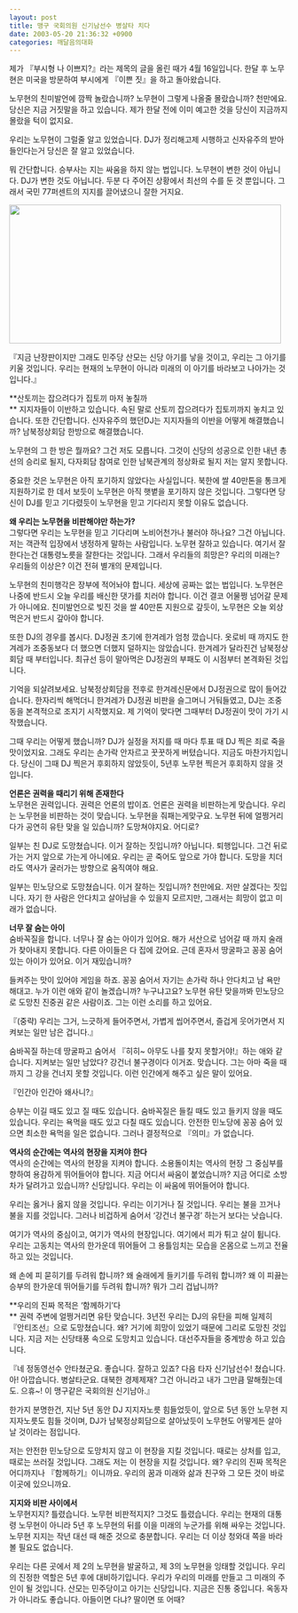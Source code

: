 ```yaml
---
layout: post
title: 맹구 국회의원 신기남선수 병살타 치다
date: 2003-05-20 21:36:32 +0900
categories: 깨달음의대화
---
```

제가 『부시형 나 이쁘지?』라는 제목의 글을 올린 때가 4월 16일입니다. 한달 후 노무현은 미국을 방문하여 부시에게 『이쁜 짓』을 하고 돌아왔습니다. 

노무현의 친미발언에 깜짝 놀랐습니까? 노무현이 그렇게 나올줄 몰랐습니까? 천만에요. 당신은 지금 거짓말을 하고 있습니다. 제가 한달 전에 이미 예고한 것을 당신이 지금까지 몰랐을 턱이 없지요. 

우리는 노무현이 그럴줄 알고 있었습니다. DJ가 정리해고제 시행하고 신자유주의 받아들인다는거 당신은 잘 알고 있었습니다. 

뭐 간단합니다. 승부사는 지는 싸움을 하지 않는 법입니다. 노무현이 변한 것이 아닙니다. DJ가 변한 것도 아닙니다. 두분 다 주어진 상황에서 최선의 수를 둔 것 뿐입니다. 그래서 국민 77퍼센트의 지지를 끌어냈으니 잘한 거지요. 

<img src="http://drkimz.com/technote/board/private/upimg/1053433708.JPG" width="490" height="250" border="0" />

『지금 난장판이지만 그래도 민주당 산모는 신당 아기를 낳을 것이고, 우리는 그 아기를 키울 것입니다. 우리는 현재의 노무현이 아니라 미래의 이 아기를 바라보고 나아가는 것입니다.』

**산토끼는 잡으려다가 집토끼 마저 놓칠까  
** 지지자들이 이반하고 있습니다. 속된 말로 산토끼 잡으려다가 집토끼까지 놓치고 있습니다. 또한 간단합니다. 신자유주의 했던DJ는 지지자들의 이반을 어떻게 해결했습니까? 남북정상회담 한방으로 해결했습니다. 

노무현의 그 한 방은 뭘까요? 그건 저도 모릅니다. 그것이 신당의 성공으로 인한 내년 총선의 승리로 될지, 다자회담 참여로 인한 남북관계의 정상화로 될지 저는 알지 못합니다. 

중요한 것은 노무현은 아직 포기하지 않았다는 사실입니다. 북한에 쌀 40만톤을 통크게 지원하기로 한 데서 보듯이 노무현은 아직 햇볕을 포기하지 않은 것입니다. 그렇다면 당신이 DJ를 믿고 기다렸듯이 노무현을 믿고 기다리지 못할 이유도 없습니다. 

**왜 우리는 노무현을 비판해야만 하는가?**   
그렇다면 우리는 노무현을 믿고 기다리며 노비어천가나 불러야 하나요? 그건 아닙니다. 저는 객관적 입장에서 냉정하게 말하는 사람입니다. 노무현 잘하고 있습니다. 여기서 잘한다는건 대통령노릇을 잘한다는 것입니다. 그래서 우리들의 희망은? 우리의 미래는? 우리들의 이상은? 이건 전혀 별개의 문제입니다. 

노무현의 친미행각은 장부에 적어놔야 합니다. 세상에 공짜는 없는 법입니다. 노무현은 나중에 반드시 오늘 우리를 배신한 댓가를 치러야 합니다. 이건 결코 어물쩡 넘어갈 문제가 아니에요. 친미발언으로 빚진 것을 쌀 40만톤 지원으로 갚듯이, 노무현은 오늘 외상 먹은거 반드시 갚아야 합니다. 

또한 DJ의 경우를 봅시다. DJ정권 초기에 한겨레가 엄청 깠습니다. 옷로비 때 까지도 한겨레가 조중동보다 더 했으면 더했지 덜하지는 않았습니다. 한겨레가 달라진건 남북정상회담 때 부터입니다. 최규선 등이 말아먹은 DJ정권의 부패도 이 시점부터 본격화된 것입니다. 

기억을 되살려보세요. 남북정상회담을 전후로 한겨레신문에서 DJ정권으로 많이 들어갔습니다. 한자리씩 해먹더니 한겨레가 DJ정권 비판을 슬그머니 거둬들였고, DJ는 조중동을 본격적으로 조지기 시작했지요. 제 기억이 맞다면 그때부터 DJ정권이 맛이 가기 시작했습니다. 

그때 우리는 어떻게 했습니까? DJ가 실정을 저지를 때 마다 투표 때 DJ 찍은 죄로 죽을 맛이었지요. 그래도 우리는 손가락 안자르고 꿋꿋하게 버텼습니다. 지금도 마찬가지입니다. 당신이 그때 DJ 찍은거 후회하지 않았듯이, 5년후 노무현 찍은거 후회하지 않을 것입니다. 

**언론은 권력을 때리기 위해 존재한다**   
노무현은 권력입니다. 권력은 언론의 밥이죠. 언론은 권력을 비판하는게 맞습니다. 우리는 노무현을 비판하는 것이 맞습니다. 노무현을 줘패는게맞구요. 노무현 뒤에 얼쩡거리다가 공연히 유탄 맞을 일 있습니까? 도망쳐야지요. 어디로? 

일부는 친 DJ로 도망쳤습니다. 이거 잘하는 짓입니까? 아닙니다. 퇴행입니다. 그건 뒤로 가는 거지 앞으로 가는게 아니에요. 우리는 곧 죽어도 앞으로 가야 합니다. 도망을 치더라도 역사가 굴러가는 방향으로 움직여야 해요.

일부는 민노당으로 도망쳤습니다. 이거 잘하는 짓입니까? 천만에요. 저만 살겠다는 짓입니다. 자기 한 사람은 안다치고 살아남을 수 있을지 모르지만, 그래서는 희망이 없고 미래가 없습니다. 

**너무 잘 숨는 아이**  
숨바꼭질을 합니다. 너무나 잘 숨는 아이가 있어요. 해가 서산으로 넘어갈 때 까지 술래가 찾아내지 못합니다. 다른 아이들은 다 집에 갔어요. 근데 혼자서 땅굴파고 꽁꽁 숨어 있는 아이가 있어요. 이거 재밌습니까?

들켜주는 맛이 있어야 게임을 하죠. 꽁꽁 숨어서 자기는 손가락 하나 안다치고 남 욕만 해대고. 누가 이런 애와 같이 놀겠습니까? 누구냐고요? 노무현 유탄 맞을까봐 민노당으로 도망친 진중권 같은 사람이죠. 그는 이런 소리를 하고 있어요.

『(중략) 우리는 그거, 느긋하게 들어주면서, 가볍게 씹어주면서, 즐겁게 웃어가면서 지켜보는 일만 남은 겁니다.』 

숨바꼭질 하는데 땅굴파고 숨어서 『히히~ 아무도 나를 찾지 못할거야!』하는 애와 같습니다. 지켜보는 일만 남았다? 강건너 불구경이다 이거죠. 맞습니다. 그는 아마 죽을 때 까지 그 강을 건너지 못할 것입니다. 이런 인간에게 해주고 싶은 말이 있어요.

『인간아 인간아 왜사니?』

승부는 이길 때도 있고 질 때도 있습니다. 숨바꼭질은 들킬 때도 있고 들키지 않을 때도 있습니다. 우리는 욕먹을 때도 있고 다칠 때도 있습니다. 안전한 민노당에 꽁꽁 숨어 있으면 최소한 욕먹을 일은 없습니다. 그러나 결정적으로 『의미』가 없습니다. 

**역사의 순간에는 역사의 현장을 지켜야 한다**  
역사의 순간에는 역사의 현장을 지켜야 합니다. 소용돌이치는 역사의 현장 그 중심부를 향하여 용감하게 뛰어들어야 합니다. 지금 어디서 싸움이 붙었습니까? 지금 어디로 소방차가 달려가고 있습니까? 신당입니다. 우리는 이 싸움에 뛰어들어야 합니다. 

우리는 옳거나 옳지 않을 것입니다. 우리는 이기거나 질 것입니다. 우리는 불을 끄거나 불을 지를 것입니다. 그러나 비겁하게 숨어서 ‘강건너 불구경’ 하는거 보다는 낫습니다. 

여기가 역사의 중심이고, 여기가 역사의 현장입니다. 여기에서 피가 튀고 살이 튑니다. 우리는 고동치는 역사의 한가운데 뛰어들어 그 용틀임치는 모습을 온몸으로 느끼고 전율하고 있는 것입니다. 

왜 손에 피 묻히기를 두려워 합니까? 왜 술래에게 들키기를 두려워 합니까? 왜 이 피끓는 승부의 한가운데 뛰어들기를 두려워 합니까? 뭐가 그리 겁납니까? 

**우리의 진짜 목적은 ‘함께하기’다  
** 권력 주변에 얼쩡거리면 유탄 맞습니다. 3년전 우리는 DJ의 유탄을 피해 일제히 『안티조선』으로 도망쳤습니다. 왜? 거기에 희망이 있었기 때문에 그리로 도망친 것입니다. 지금 저는 신당태풍 속으로 도망치고 있습니다. 대선주자들을 중계방송 하고 있습니다. 

『네 정동영선수 안타쳤군요. 좋습니다. 잘하고 있죠? 다음 타자 신기남선수! 쳤습니다. 아! 아깝습니다. 병살타군요. 대북한 경제제재? 그건 아니라고 내가 그만큼 말해줬는데도. 으휴~! 이 맹구같은 국회의원 신기남아.』

한가지 분명한건, 지난 5년 동안 DJ 지지자노릇 힘들었듯이, 앞으로 5년 동안 노무현 지지자노릇도 힘들 것이며, DJ가 남북정상회담으로 살아났듯이 노무현도 어떻게든 살아날 것이라는 점입니다.

저는 안전한 민노당으로 도망치지 않고 이 현장을 지킬 것입니다. 때로는 상처를 입고, 때로는 쓰러질 것입니다. 그래도 저는 이 현장을 지킬 것입니다. 왜? 우리의 진짜 목적은 어디까지나 『함께하기』이니까요. 우리의 꿈과 미래와 삶과 친구와 그 모든 것이 바로 이곳에 있으니까요. 

**지지와 비판 사이에서**   
노무현지지? 틀렸습니다. 노무현 비판적지지? 그것도 틀렸습니다. 우리는 현재의 대통령 노무현이 아니라 5년 후 노무현의 뒤를 이을 미래의 누군가를 위해 싸우는 것입니다. 노무현 지지는 작년 대선 때 해준 것으로 충분합니다. 우리는 더 이상 청와대 쪽을 바라볼 필요도 없습니다. 

우리는 다른 곳에서 제 2의 노무현을 발굴하고, 제 3의 노무현을 잉태할 것입니다. 우리의 진정한 역할은 5년 후에 대비하기입니다. 우리가 우리의 미래를 만들고 그 미래의 주인이 될 것입니다. 산모는 민주당이고 아기는 신당입니다. 지금은 진통 중입니다. 옥동자가 아니라도 좋습니다. 아들이면 다냐? 딸이면 또 어때?